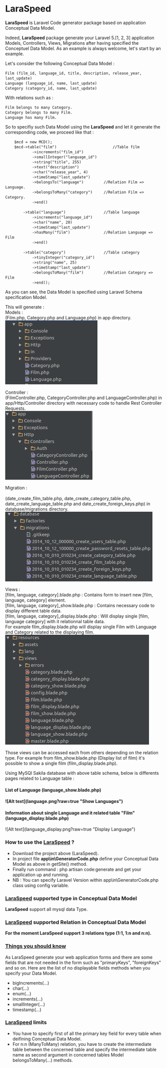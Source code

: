 # LaraSpeed

<b>LaraSpeed</b> is Laravel Code generator package based on application Conceptual Data Model.

Indeed, <b>LaraSpeed</b> package generate your Laravel 5.[1, 2, 3] application Models, Controllers, Views, Migrations after having specified the Conceptuel Data Model. As an example is always welcome, let's start by an example.

Let's consider the following Conceptual Data Model  :

    Film (film_id, language_id, title, description, release_year, last_update)
    Language (language_id, name, last_update)
    Category (category_id, name, last_update)
    
With relations such as :

    Film belongs to many Category.
    Category belongs to many Film.
    Language has many Film.

So to specifiy such Data Model using the <b>LaraSpeed</b> and let it generate the corresponding code, we proceed like that :
        
        $mcd = new MCD();
        $mcd->table("film")                         //Table film
                ->increments("film_id")           
                ->smallInteger("language_id")
                ->string("title", 255)            
                ->text("description")             
                ->char("release_year", 4)         
                ->timeStamp("last_update")
                ->belongsTo("language")         //Relation Film => Language.
                ->belongsToMany("category")     //Relation Film => Category.
                ->end()

            ->table("language")                 //Table language
                ->increments("language_id")
                ->char("name", 20)
                ->timeStamp("last_update")
                ->hasMany("film")               //Relation Language => Film
                ->end()

            ->table("category")                 //Table category
                ->tinyInteger("category_id")
                ->string("name", 25)
                ->timeStamp("last_update")
                ->belongsToMany("film")         //Relation Category => Film
                ->end();
  
As you can see, the Data Model is specified using Laravel Schema specification Model.

This will generate :<br/>
  Models :<br/>
  (Film.php, Category.php and Language.php) in app directory.<br/>
     ![Alt text](model.png?raw=true "Models")
  
  Controller :<br/>
  (FilmController.php, CategoryController.php and LanguageController.php) in app/Http/Controller directory with necessary code  to handle Rest Controller Requests.<br/>
   ![Alt text](controller.png?raw=true "Controllers")
 
 Migration :<br/><br/>
 (date_create_film_table.php, date_create_category_table.php, date_create_language_table.php and date_create_foreign_keys.php) in database/migrations directory.<br/>
    ![Alt text](migrations.png?raw=true "Migrations")
  
  Views :<br/>
    [film, language, category].blade.php : Contains form to insert new [film, language, category] element.<br/>
    [film, language, category]_show.blade.php : Contains necessary code to display different table data.<br/>
    [film, language, category]_display.blade.php : Will display single [film, language category] with it relationnal table data.<br/>
      For example film_display.blade.php will display single Film with Language and Category related to the displaying film.<br/>
    ![Alt text](view.png?raw=true "Views")   
  
  Those views can be accessed each from others depending on the relation type.
  For example from film_show.blade.php (Display list of film) it's possible to show a single film (film_display.blade.php).
  
  Using MySQl Sakila database with above table schema, below is differents pages related to Language table :<br/>
  
  <h4>List of Language (language_show.blade.php)<h4>
  ![Alt text](language.png?raw=true "Show Languages")  
  
  <h4>Information about single Language and it related table "Film" (language_display.blade.php)</h4>
  ![Alt text](language_display.png?raw=true "Display Language") 
  
  <h3>How to use the <u><b>LaraSpeed</b></u> ?</h3>
  
 <ul>
 <li>Download the project above (LaraSpeed).</li>
 <li>In project file <b>app\in\GeneratorCode.php</b> define your Conceptual Data Model as above in getSite() method.</li>
 <li>Finally run command : php artisan code:generate and get your application up and running.</li>
 <li>NB : You can specify Laravel Version within app\in\GeneratorCode.php class using config variable.</li>
 </ul>
  
<h3><u><b>LaraSpeed</b></u> supported type in Conceptual Data Model</h3>
  <b>LaraSpeed</b> support all mysql data Type.

<h3><u><b>LaraSpeed</b></u> supported Relation in Conceptual Data Model</h3>
  <b>For the moment LaraSpeed support 3 relations type (1:1, 1:n and n:n).</b>

<h3><u><b>Things you should know</b></u></h3>
As LaraSpeed generate your web application forms and there are some fields that are not needed in the form such as "primaryKeys", "foreignKeys" and so on. Here are the list of no displayable fields methods when you specify your Data Model.
    <ul>
    <li>bigIncrements(...)</li>
    <li>char(...)</li>
    <li>enum(...)</li>
    <li>increments(...)</li>
    <li>smallInteger(...)</li>
    <li>timestamp(...)</li>
    </ul>
  
<h3><u><b>LaraSpeed</b></u> limits</h3>
   <ul>
   <li>You have to specify first of all the primary key field for every table when deifining Conceptual Data Model.</li>
   <li> For n:n (ManyToMany) relation, you have to create the intermediate table between the concerned table and specify        the intermediate table name as second argument in concerned tables Model belongsToMany(...) methods.   
   </li>
   </ul>
 
